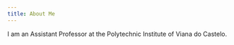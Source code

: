 ```yaml
---
title: About Me
---
```


I am an Assistant Professor at the Polytechnic Institute of Viana do Castelo.

